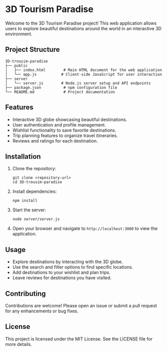 # 3D Tourism Paradise

Welcome to the 3D Tourism Paradise project! This web application allows users to explore beautiful destinations around the world in an interactive 3D environment.

## Project Structure

```
3D-trousim-paradise
├── public
│   ├── index.html        # Main HTML document for the web application
│   └── app.js           # Client-side JavaScript for user interaction
├── server
│   └── server.js        # Node.js server setup and API endpoints
├── package.json          # npm configuration file
└── README.md             # Project documentation
```

## Features

- Interactive 3D globe showcasing beautiful destinations.
- User authentication and profile management.
- Wishlist functionality to save favorite destinations.
- Trip planning features to organize travel itineraries.
- Reviews and ratings for each destination.

## Installation

1. Clone the repository:
   ```
   git clone <repository-url>
   cd 3D-trousim-paradise
   ```

2. Install dependencies:
   ```
   npm install
   ```

3. Start the server:
   ```
   node server/server.js
   ```

4. Open your browser and navigate to `http://localhost:3000` to view the application.

## Usage

- Explore destinations by interacting with the 3D globe.
- Use the search and filter options to find specific locations.
- Add destinations to your wishlist and plan trips.
- Leave reviews for destinations you have visited.

## Contributing

Contributions are welcome! Please open an issue or submit a pull request for any enhancements or bug fixes.

## License

This project is licensed under the MIT License. See the LICENSE file for more details.